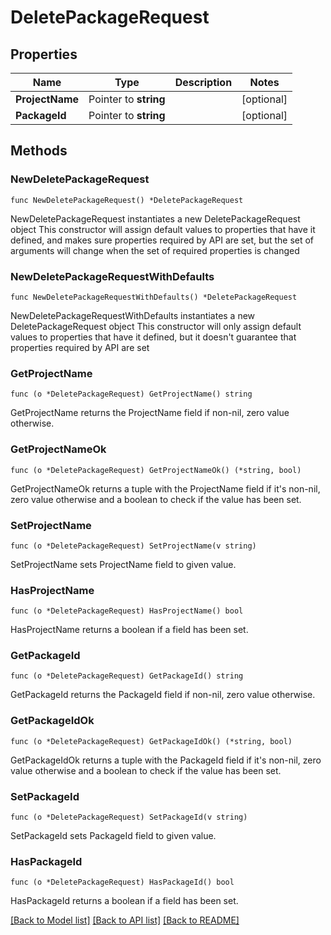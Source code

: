 # DeletePackageRequest

## Properties

Name | Type | Description | Notes
------------ | ------------- | ------------- | -------------
**ProjectName** | Pointer to **string** |  | [optional] 
**PackageId** | Pointer to **string** |  | [optional] 

## Methods

### NewDeletePackageRequest

`func NewDeletePackageRequest() *DeletePackageRequest`

NewDeletePackageRequest instantiates a new DeletePackageRequest object
This constructor will assign default values to properties that have it defined,
and makes sure properties required by API are set, but the set of arguments
will change when the set of required properties is changed

### NewDeletePackageRequestWithDefaults

`func NewDeletePackageRequestWithDefaults() *DeletePackageRequest`

NewDeletePackageRequestWithDefaults instantiates a new DeletePackageRequest object
This constructor will only assign default values to properties that have it defined,
but it doesn't guarantee that properties required by API are set

### GetProjectName

`func (o *DeletePackageRequest) GetProjectName() string`

GetProjectName returns the ProjectName field if non-nil, zero value otherwise.

### GetProjectNameOk

`func (o *DeletePackageRequest) GetProjectNameOk() (*string, bool)`

GetProjectNameOk returns a tuple with the ProjectName field if it's non-nil, zero value otherwise
and a boolean to check if the value has been set.

### SetProjectName

`func (o *DeletePackageRequest) SetProjectName(v string)`

SetProjectName sets ProjectName field to given value.

### HasProjectName

`func (o *DeletePackageRequest) HasProjectName() bool`

HasProjectName returns a boolean if a field has been set.

### GetPackageId

`func (o *DeletePackageRequest) GetPackageId() string`

GetPackageId returns the PackageId field if non-nil, zero value otherwise.

### GetPackageIdOk

`func (o *DeletePackageRequest) GetPackageIdOk() (*string, bool)`

GetPackageIdOk returns a tuple with the PackageId field if it's non-nil, zero value otherwise
and a boolean to check if the value has been set.

### SetPackageId

`func (o *DeletePackageRequest) SetPackageId(v string)`

SetPackageId sets PackageId field to given value.

### HasPackageId

`func (o *DeletePackageRequest) HasPackageId() bool`

HasPackageId returns a boolean if a field has been set.


[[Back to Model list]](../README.md#documentation-for-models) [[Back to API list]](../README.md#documentation-for-api-endpoints) [[Back to README]](../README.md)


